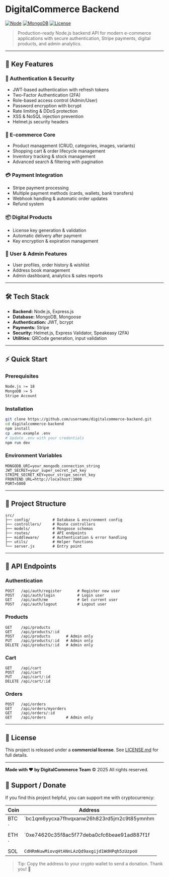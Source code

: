 # DigitalCommerce Backend

[![Node](https://img.shields.io/badge/node-%3E%3D18.0.0-brightgreen.svg)](https://nodejs.org/)
[![MongoDB](https://img.shields.io/badge/mongodb-5.0%2B-green.svg)](https://www.mongodb.com/)
[![License](https://img.shields.io/badge/license-Commercial-blue.svg)](LICENSE.md)

> Production-ready Node.js backend API for modern e-commerce applications with secure authentication, Stripe payments, digital products, and admin analytics.

---

## 🚀 Key Features

### 🔐 Authentication & Security
- JWT-based authentication with refresh tokens
- Two-Factor Authentication (2FA)
- Role-based access control (Admin/User)
- Password encryption with bcrypt
- Rate limiting & DDoS protection
- XSS & NoSQL injection prevention
- Helmet.js security headers

### 🛒 E-commerce Core
- Product management (CRUD, categories, images, variants)
- Shopping cart & order lifecycle management
- Inventory tracking & stock management
- Advanced search & filtering with pagination

### 💳 Payment Integration
- Stripe payment processing
- Multiple payment methods (cards, wallets, bank transfers)
- Webhook handling & automatic order updates
- Refund system

### 📦 Digital Products
- License key generation & validation
- Automatic delivery after payment
- Key encryption & expiration management

### 👥 User & Admin Features
- User profiles, order history & wishlist
- Address book management
- Admin dashboard, analytics & sales reports

---

## 🛠️ Tech Stack

- **Backend:** Node.js, Express.js  
- **Database:** MongoDB, Mongoose  
- **Authentication:** JWT, bcrypt  
- **Payments:** Stripe  
- **Security:** Helmet.js, Express Validator, Speakeasy (2FA)  
- **Utilities:** QRCode generation, input validation  

---

## ⚡ Quick Start

### Prerequisites
```bash
Node.js >= 18
MongoDB >= 5
Stripe Account
````

### Installation

```bash
git clone https://github.com/username/digitalcommerce-backend.git
cd digitalcommerce-backend
npm install
cp .env.example .env
# Update .env with your credentials
npm run dev
```

### Environment Variables

```env
MONGODB_URI=your_mongodb_connection_string
JWT_SECRET=your_super_secret_jwt_key
STRIPE_SECRET_KEY=your_stripe_secret_key
FRONTEND_URL=http://localhost:3000
PORT=5000
```

---

## 📂 Project Structure

```
src/
├── config/          # Database & environment config
├── controllers/     # Route controllers
├── models/          # Mongoose schemas
├── routes/          # API endpoints
├── middleware/      # Authentication & error handling
├── utils/           # Helper functions
└── server.js        # Entry point
```

---

## 📄 API Endpoints

### Authentication

```
POST   /api/auth/register       # Register new user
POST   /api/auth/login          # Login user
GET    /api/auth/me             # Get current user
POST   /api/auth/logout         # Logout user
```

### Products

```
GET    /api/products
GET    /api/products/:id
POST   /api/products       # Admin only
PUT    /api/products/:id   # Admin only
DELETE /api/products/:id   # Admin only
```

### Cart

```
GET    /api/cart
POST   /api/cart
PUT    /api/cart/:id
DELETE /api/cart/:id
```

### Orders

```
POST   /api/orders
GET    /api/orders/myorders
GET    /api/orders/:id
GET    /api/orders         # Admin only
```

---

## 📄 License

This project is released under a **commercial license**. See [LICENSE.md](LICENSE.md) for full details.

---

**Made with ❤️ by DigitalCommerce Team**
© 2025 All rights reserved.


## 💖 Support / Donate

If you find this project helpful, you can support me with cryptocurrency:

| Coin | Address |
|------|---------|
| BTC  | `bc1qm6yycxa7fhvqxanw26h823rd5jm2c9t85ymnhm
` | 
| ETH  | `0xe74620c35f8ac5f77deba0cfc6beae91ad887f1f
` | 
| SOL | `CdHRmNuwMiovqHtANnLAzQd9axgijd1WdHPqh5zUzpoU` | 

> Tip: Copy the address to your crypto wallet to send a donation. Thank you! 🙏

```
